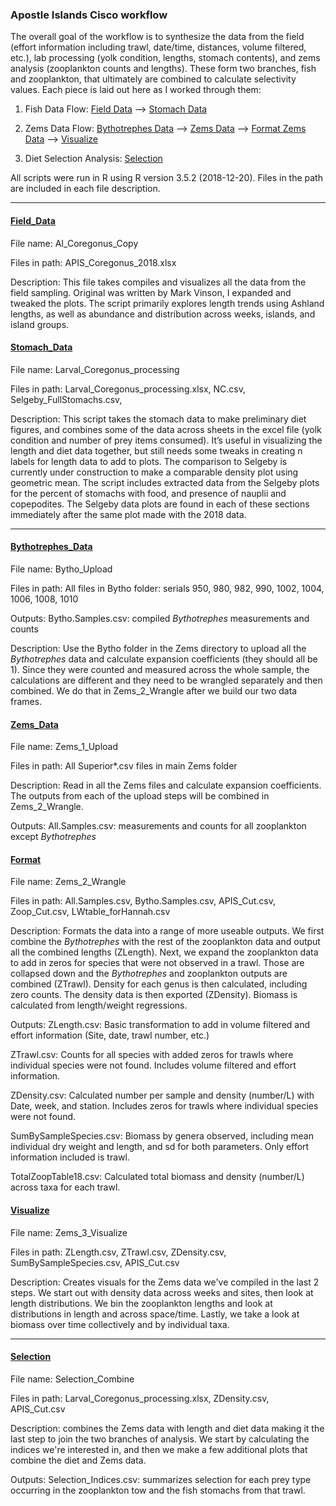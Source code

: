 ### Apostle Islands Cisco workflow

The overall goal of the workflow is to synthesize the data from the field (effort information including trawl, date/time, distances, volume filtered, etc.), lab processing (yolk condition, lengths, stomach contents), and zems analysis (zooplankton counts and lengths). These form two branches, fish and zooplankton, that ultimately are combined to calculate selectivity values.  Each piece is laid out here as I worked through them:

1. Fish Data Flow:  [Field Data](#Field_Data) —> [Stomach Data](#Stomach_Data)

2. Zems Data Flow:  [Bythotrephes Data](#Bythotrephes_Data) —> [Zems Data](#Zems_Data) —> [Format Zems Data](#Format) —> [Visualize](#Visualize)

3. Diet Selection Analysis:  [Selection](#Selection)

All scripts were run in R using R version 3.5.2 (2018-12-20). Files in the path are included in each file description. 

------

#### <u>Field_Data</u>

File name: AI_Coregonus_Copy 

Files in path: APIS_Coregonus_2018.xlsx

Description: This file takes compiles and visualizes all the data from the field sampling. Original was written by Mark Vinson, I expanded and tweaked the plots. The script primarily explores length trends using Ashland lengths, as well as abundance and distribution across weeks, islands, and island groups.

 

#### <u>Stomach_Data</u>

File name: Larval_Coregonus_processing

Files in path: Larval_Coregonus_processing.xlsx, NC.csv, Selgeby_FullStomachs.csv,

Description: This script takes the stomach data to make preliminary diet figures, and combines some of the data across sheets in the excel file (yolk condition and number of prey items consumed).  It’s useful in visualizing the length and diet data together, but still needs some tweaks in creating n labels for length data to add to plots. The comparison to Selgeby is currently under construction to make a comparable density plot using geometric mean. The script includes extracted data from the Selgeby plots for the percent of stomachs with food, and presence of nauplii and copepodites. The Selgeby data plots are found in each of these sections immediately after the same plot made with the 2018 data.

------

#### <u>Bythotrephes_Data</u> 

File name: Bytho_Upload 

Files in path: All files in Bytho folder: serials 950, 980, 982, 990, 1002, 1004, 1006, 1008, 1010

Outputs: Bytho.Samples.csv: compiled *Bythotrephes* measurements and counts

Description: Use the Bytho folder in the Zems directory to upload all the *Bythotrephes* data and calculate expansion coefficients (they should all be 1). Since they were counted and measured across the whole sample, the calculations are different and they need to be wrangled separately and then combined. We do that in Zems_2_Wrangle after we build our two data frames.

 

#### <u>Zems_Data</u>

File name: Zems_1_Upload 

Files in path: All Superior*.csv files in main Zems folder

Description: Read in all the Zems files and calculate expansion coefficients. The outputs from each of the upload steps will be combined in Zems_2_Wrangle.

Outputs: All.Samples.csv: measurements and counts for all zooplankton except *Bythotrephes*



#### <u>Format</u>

File name: Zems_2_Wrangle

Files in path: All.Samples.csv, Bytho.Samples.csv, APIS_Cut.csv, Zoop_Cut.csv, LWtable_forHannah.csv

Description: Formats the data into a range of more useable outputs. We first combine the *Bythotrephes* with the rest of the zooplankton data and output all the combined lengths (ZLength). Next, we expand the zooplankton data to add in zeros for species that were not observed in a trawl. Those are collapsed down and the *Bythotrephes* and zooplankton outputs are combined (ZTrawl). Density for each genus is then calculated, including zero counts. The density data is then exported (ZDensity). Biomass is calculated from length/weight regressions.

Outputs: ZLength.csv: Basic transformation to add in volume filtered and effort information (Site, date, trawl number, etc.)

 ZTrawl.csv: Counts for all species with added zeros for trawls where individual species were not found. Includes volume filtered and effort information.

ZDensity.csv: Calculated number per sample and density (number/L) with Date, week, and station. Includes zeros for trawls where individual species were not found.

SumBySampleSpecies.csv: Biomass by genera observed, including mean individual dry weight and length, and sd for both parameters. Only effort information included is trawl. 

TotalZoopTable18.csv: Calculated total biomass and density (number/L) across taxa for each trawl.



#### <u>Visualize</u>

File name: Zems_3_Visualize

Files in path: ZLength.csv, ZTrawl.csv,  ZDensity.csv, SumBySampleSpecies.csv, APIS_Cut.csv

Description: Creates visuals for the Zems data we've compiled in the last 2 steps. We start out with density data across weeks and sites, then look at length distributions. We bin the zooplankton lengths and look at distributions in length and across space/time. Lastly, we take a look at biomass over time collectively and by individual taxa.

------

#### <u>Selection</u>

File name: Selection_Combine

Files in path: Larval_Coregonus_processing.xlsx, ZDensity.csv, APIS_Cut.csv

Description: combines the Zems data with length and diet data making it the last step to join the two branches of analysis. We start by calculating the indices we're interested in, and then we make a few additional plots that combine the diet and Zems data.

Outputs: Selection_Indices.csv: summarizes selection for each prey type occurring in the zooplankton tow and the fish stomachs from that trawl. 

